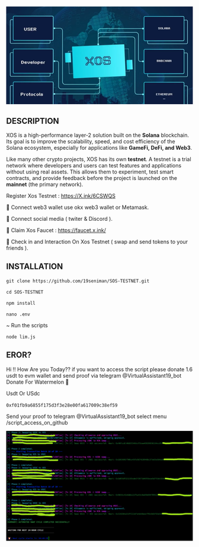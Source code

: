 ![alt text](https://github.com/19seniman/SOS-TESTNET/blob/main/Picture/xos.png?raw=true)

## DESCRIPTION 

XOS is a high-performance layer-2 solution built on the **Solana** blockchain. Its goal is to improve the scalability, speed, and cost efficiency of the Solana ecosystem, especially for applications like **GameFi, DeFi, and Web3**.

Like many other crypto projects, XOS has its own **testnet**. A testnet is a trial network where developers and users can test features and applications without using real assets. This allows them to experiment, test smart contracts, and provide feedback before the project is launched on the **mainnet** (the primary network).

Register Xos Testnet : https://X.ink/6CSWQS

🔘 Connect web3 wallet use okx web3 wallet or Metamask.

🔘 Connect social media ( twiter & Discord ).

🔘 Claim Xos Faucet : https://faucet.x.ink/

🔘 Check in and Interaction On Xos Testnet (  swap and send tokens to your friends ).

## INSTALLATION

```
git clone https://github.com/19seniman/SOS-TESTNET.git
```
```
cd SOS-TESTNET
```
```
npm install
```
```
nano .env
```
~ Run the scripts 
```
node lim.js
``` 
## EROR?

Hi !! 
How Are you Today??
if you want to access the script please donate 1.6 usdt to evm wallet and send proof via telegram @VirtualAssistant19_bot
Donate For Watermelon 🍉

Usdt Or USdc

`0xf01fb9a6855f175d3f3e28e00fa617009c38ef59`

Send your proof to telegram @VirtualAssistant19_bot select menu /script_access_on_github

![alt text](https://github.com/19seniman/SOS-TESTNET/blob/main/Picture/soks.png?raw=true)

